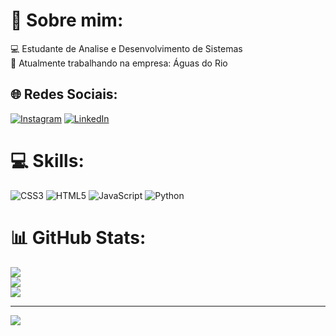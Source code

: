 # 💫 Sobre mim:
💻 Estudante de Analise e Desenvolvimento de Sistemas<br>💼 Atualmente trabalhando na empresa: Águas do Rio


## 🌐 Redes Sociais:
[![Instagram](https://img.shields.io/badge/Instagram-%23E4405F.svg?logo=Instagram&logoColor=white)](https://instagram.com/https://www.instagram.com/hyandro_/) [![LinkedIn](https://img.shields.io/badge/LinkedIn-%230077B5.svg?logo=linkedin&logoColor=white)](https://linkedin.com/in/https://www.linkedin.com/in/hyandrophillipe/) 

# 💻 Skills:
![CSS3](https://img.shields.io/badge/css3-%231572B6.svg?style=flat&logo=css3&logoColor=white) ![HTML5](https://img.shields.io/badge/html5-%23E34F26.svg?style=flat&logo=html5&logoColor=white) ![JavaScript](https://img.shields.io/badge/javascript-%23323330.svg?style=flat&logo=javascript&logoColor=%23F7DF1E) ![Python](https://img.shields.io/badge/python-3670A0?style=flat&logo=python&logoColor=ffdd54)
# 📊 GitHub Stats:
![](https://github-readme-stats.vercel.app/api?username=Hyandro&theme=dracula&hide_border=false&include_all_commits=true&count_private=true)<br/>
![](https://github-readme-streak-stats.herokuapp.com/?user=Hyandro&theme=dracula&hide_border=false)<br/>
![](https://github-readme-stats.vercel.app/api/top-langs/?username=Hyandro&theme=dracula&hide_border=false&include_all_commits=true&count_private=true&layout=compact)

---
[![](https://visitcount.itsvg.in/api?id=Hyandro&icon=0&color=0)](https://visitcount.itsvg.in)

<!-- Proudly created with GPRM ( https://gprm.itsvg.in ) -->
